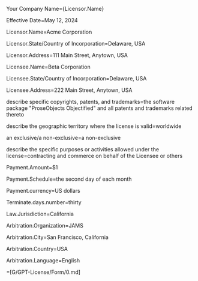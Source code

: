 Your Company Name={Licensor.Name}

Effective Date=May 12, 2024

Licensor.Name=Acme Corporation

Licensor.State/Country of Incorporation=Delaware, USA

Licensor.Address=111 Main Street, Anytown, USA

Licensee.Name=Beta Corporation

Licensee.State/Country of Incorporation=Delaware, USA

Licensee.Address=222 Main Street, Anytown, USA

describe specific copyrights, patents, and trademarks=the software package "ProseObjects Objectified" and all patents and trademarks related thereto

describe the geographic territory where the license is valid=worldwide

an exclusive/a non-exclusive=a non-exclusive

describe the specific purposes or activities allowed under the license=contracting and commerce on behalf of the Licensee or others

Payment.Amount=$1

Payment.Schedule=the second day of each month

Payment.currency=US dollars

Terminate.days.number=thirty

Law.Jurisdiction=California

Arbitration.Organization=JAMS

Arbitration.City=San Francisco, California

Arbitration.Country=USA

Arbitration.Language=English

=[G/GPT-License/Form/0.md]
